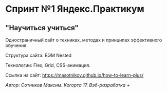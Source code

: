 # Спринт №1 Яндекс.Практикум

## "Научиться учиться"
Одностраничный сайт о техниках, методах и принципах  эффективного обучения.

Структура сайта: БЭМ Nested


Технологии: Flex, Grid, CSS-анимация.

Ссылка на сайт: https://masotnikov.github.io/how-to-learn-plus/


*Автор: Сотников Максим. Когорта 17. Вэб-разработка +*
